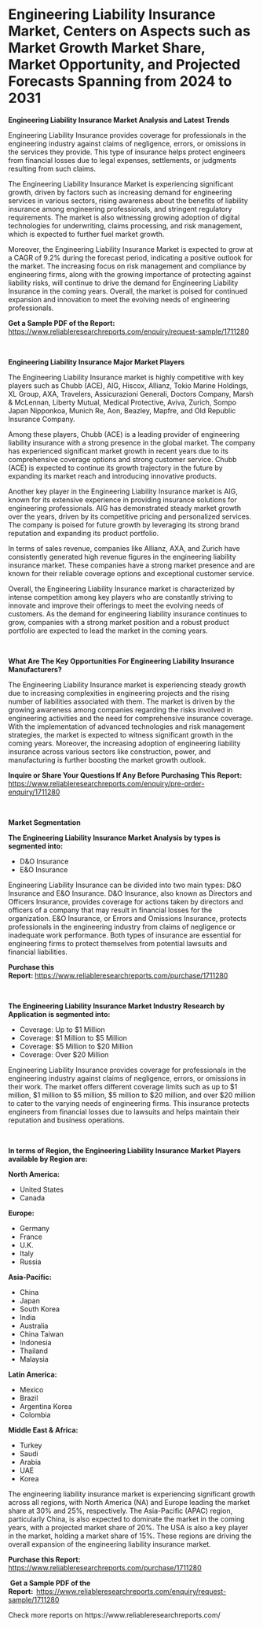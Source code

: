 <p><h1>Engineering Liability Insurance Market, Centers on Aspects such as Market Growth Market Share, Market Opportunity, and Projected Forecasts Spanning from 2024 to 2031</h1></p><p><strong>Engineering Liability Insurance Market Analysis and Latest Trends</strong></p>
<p><p>Engineering Liability Insurance provides coverage for professionals in the engineering industry against claims of negligence, errors, or omissions in the services they provide. This type of insurance helps protect engineers from financial losses due to legal expenses, settlements, or judgments resulting from such claims.</p><p>The Engineering Liability Insurance Market is experiencing significant growth, driven by factors such as increasing demand for engineering services in various sectors, rising awareness about the benefits of liability insurance among engineering professionals, and stringent regulatory requirements. The market is also witnessing growing adoption of digital technologies for underwriting, claims processing, and risk management, which is expected to further fuel market growth.</p><p>Moreover, the Engineering Liability Insurance Market is expected to grow at a CAGR of 9.2% during the forecast period, indicating a positive outlook for the market. The increasing focus on risk management and compliance by engineering firms, along with the growing importance of protecting against liability risks, will continue to drive the demand for Engineering Liability Insurance in the coming years. Overall, the market is poised for continued expansion and innovation to meet the evolving needs of engineering professionals.</p></p>
<p><strong>Get a Sample PDF of the Report:&nbsp;</strong> <a href="https://www.reliableresearchreports.com/enquiry/request-sample/1711280">https://www.reliableresearchreports.com/enquiry/request-sample/1711280</a></p>
<p>&nbsp;</p>
<p><strong>Engineering Liability Insurance Major Market Players</strong></p>
<p><p>The Engineering Liability Insurance market is highly competitive with key players such as Chubb (ACE), AIG, Hiscox, Allianz, Tokio Marine Holdings, XL Group, AXA, Travelers, Assicurazioni Generali, Doctors Company, Marsh & McLennan, Liberty Mutual, Medical Protective, Aviva, Zurich, Sompo Japan Nipponkoa, Munich Re, Aon, Beazley, Mapfre, and Old Republic Insurance Company.</p><p>Among these players, Chubb (ACE) is a leading provider of engineering liability insurance with a strong presence in the global market. The company has experienced significant market growth in recent years due to its comprehensive coverage options and strong customer service. Chubb (ACE) is expected to continue its growth trajectory in the future by expanding its market reach and introducing innovative products.</p><p>Another key player in the Engineering Liability Insurance market is AIG, known for its extensive experience in providing insurance solutions for engineering professionals. AIG has demonstrated steady market growth over the years, driven by its competitive pricing and personalized services. The company is poised for future growth by leveraging its strong brand reputation and expanding its product portfolio.</p><p>In terms of sales revenue, companies like Allianz, AXA, and Zurich have consistently generated high revenue figures in the engineering liability insurance market. These companies have a strong market presence and are known for their reliable coverage options and exceptional customer service.</p><p>Overall, the Engineering Liability Insurance market is characterized by intense competition among key players who are constantly striving to innovate and improve their offerings to meet the evolving needs of customers. As the demand for engineering liability insurance continues to grow, companies with a strong market position and a robust product portfolio are expected to lead the market in the coming years.</p></p>
<p>&nbsp;</p>
<p><strong>What Are The Key Opportunities For Engineering Liability Insurance Manufacturers?</strong></p>
<p><p>The Engineering Liability Insurance market is experiencing steady growth due to increasing complexities in engineering projects and the rising number of liabilities associated with them. The market is driven by the growing awareness among companies regarding the risks involved in engineering activities and the need for comprehensive insurance coverage. With the implementation of advanced technologies and risk management strategies, the market is expected to witness significant growth in the coming years. Moreover, the increasing adoption of engineering liability insurance across various sectors like construction, power, and manufacturing is further boosting the market growth outlook.</p></p>
<p><strong>Inquire or Share Your Questions If Any Before Purchasing This Report:</strong> <a href="https://www.reliableresearchreports.com/enquiry/pre-order-enquiry/1711280">https://www.reliableresearchreports.com/enquiry/pre-order-enquiry/1711280</a></p>
<p>&nbsp;</p>
<p><strong>Market Segmentation</strong></p>
<p><strong>The Engineering Liability Insurance Market Analysis by types is segmented into:</strong></p>
<p><ul><li>D&O Insurance</li><li>E&O Insurance</li></ul></p>
<p><p>Engineering Liability Insurance can be divided into two main types: D&O Insurance and E&O Insurance. D&O Insurance, also known as Directors and Officers Insurance, provides coverage for actions taken by directors and officers of a company that may result in financial losses for the organization. E&O Insurance, or Errors and Omissions Insurance, protects professionals in the engineering industry from claims of negligence or inadequate work performance. Both types of insurance are essential for engineering firms to protect themselves from potential lawsuits and financial liabilities.</p></p>
<p><strong>Purchase this Report:&nbsp;</strong><a href="https://www.reliableresearchreports.com/purchase/1711280">https://www.reliableresearchreports.com/purchase/1711280</a></p>
<p>&nbsp;</p>
<p><strong>The Engineering Liability Insurance Market Industry Research by Application is segmented into:</strong></p>
<p><ul><li>Coverage: Up to $1 Million</li><li>Coverage: $1 Million to $5 Million</li><li>Coverage: $5 Million to $20 Million</li><li>Coverage: Over $20 Million</li></ul></p>
<p><p>Engineering Liability Insurance provides coverage for professionals in the engineering industry against claims of negligence, errors, or omissions in their work. The market offers different coverage limits such as up to $1 million, $1 million to $5 million, $5 million to $20 million, and over $20 million to cater to the varying needs of engineering firms. This insurance protects engineers from financial losses due to lawsuits and helps maintain their reputation and business operations.</p></p>
<p>&nbsp;</p>
<p><strong>In terms of Region, the Engineering Liability Insurance Market Players available by Region are:</strong></p>
<p>
    <p> <strong> North America: </strong>
        <ul>
            <li>United States</li>
            <li>Canada</li>
        </ul>
        </p> 
    <p> <strong> Europe: </strong>
        <ul>
            <li>Germany</li>
            <li>France</li>
            <li>U.K.</li>
            <li>Italy</li>
            <li>Russia</li>
        </ul>
        </p> 
    <p> <strong> Asia-Pacific: </strong>
        <ul>
            <li>China</li>
            <li>Japan</li>
            <li>South Korea</li>
            <li>India</li>
            <li>Australia</li>
            <li>China Taiwan</li>
            <li>Indonesia</li>
            <li>Thailand</li>
            <li>Malaysia</li>
        </ul>
        </p> 
    <p> <strong> Latin America: </strong>
        <ul>
            <li>Mexico</li>
            <li>Brazil</li>
            <li>Argentina Korea</li>
            <li>Colombia</li>
        </ul>
        </p> 
    <p> <strong> Middle East & Africa: </strong>
        <ul>
            <li>Turkey</li>
            <li>Saudi</li>
            <li>Arabia</li>
            <li>UAE</li>
            <li>Korea</li>
        </ul>
    </p>
    </p>
<p><p>The engineering liability insurance market is experiencing significant growth across all regions, with North America (NA) and Europe leading the market share at 30% and 25%, respectively. The Asia-Pacific (APAC) region, particularly China, is also expected to dominate the market in the coming years, with a projected market share of 20%. The USA is also a key player in the market, holding a market share of 15%. These regions are driving the overall expansion of the engineering liability insurance market.</p></p>
<p><strong>Purchase this Report: </strong><a href="https://www.reliableresearchreports.com/purchase/1711280">https://www.reliableresearchreports.com/purchase/1711280</a></p>
<p>&nbsp;<strong>Get a Sample PDF of the Report:&nbsp;&nbsp;</strong><a href="https://www.reliableresearchreports.com/enquiry/request-sample/1711280">https://www.reliableresearchreports.com/enquiry/request-sample/1711280</a></p>
<p><strong></strong></p>
<p>Check more reports on https://www.reliableresearchreports.com/</p>